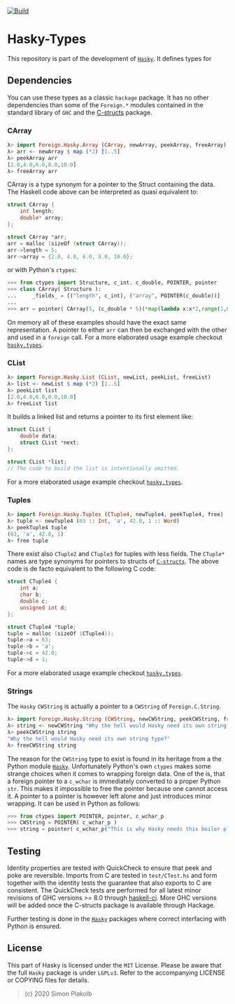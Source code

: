 
[![Build](https://img.shields.io/travis/pinselimo/Hasky-Types.svg)](https://travis-ci.org/pinselimo/Hasky-Types)

# Hasky-Types

This repository is part of the development of [```Hasky```](https://github.com/pinselimo/Hasky/). It defines types for 

## Dependencies

You can use these types as a classic ```hackage``` package. It has no other dependencies than some of the ```Foreign.*``` modules contained in the standard library of ```GHC``` and the [C-structs](https://github.com/pinselimo/cstructs-in-haskell) package.

### CArray

~~~haskell
λ> import Foreign.Hasky.Array (CArray, newArray, peekArray, freeArray)
λ> arr <- newArray $ map (*2) [1..5]
λ> peekArray arr
[2.0,4.0,6.0,8.0,10.0]
λ> freeArray arr
~~~

CArray is a type synonym for a pointer to the Struct containing the data. The Haskell code above can be interpreted as quasi equivalent to:

~~~C
struct CArray {
    int length;
    double* array;
};

struct CArray *arr;
arr = malloc (sizeOf (struct CArray));
arr->length = 5;
arr->array = {2.0, 4.0, 6.0, 8.0, 10.0};
~~~

or with Python's ```ctypes```:

~~~python
>>> from ctypes import Structure, c_int. c_double, POINTER, pointer
>>> class CArray( Structure ):
...     _fields_ = [("length", c_int), ("array", POINTER(c_double))]
...
>>> arr = pointer( CArray(5, (c_double * 5)(*map(lambda x:x*2,range(1,6)))) )
~~~

On memory all of these examples should have the exact same representation. A pointer to either ```arr``` can then be exchanged with the other and used in a ```foreign``` call.
For a more elaborated usage example checkout [```hasky.types```](https://github.com/pinselimo/Hasky/hasky/types.py).

### CList

~~~haskell
λ> import Foreign.Hasky.List (CList, newList, peekList, freeList)
λ> list <- newList $ map (*2) [1..5]
λ> peekList list
[2.0,4.0,6.0,8.0,10.0]
λ> freeList list
~~~

It builds a linked list and returns a pointer to its first element like:

~~~C
struct CList {
    double data;
    struct CList *next;
};

struct CList *list;
// The code to build the list is intentionally omitted.
~~~

For a more elaborated usage example checkout [```hasky.types```](https://github.com/pinselimo/Hasky/hasky/types.py).

### Tuples

~~~haskell
λ> import Foreign.Hasky.Tuples (CTuple4, newTuple4, peekTuple4, free)
λ> tuple <- newTuple4 (63 :: Int, 'a', 42.0, 1 :: Word)
λ> peekTuple4 tuple
(63, 'a', 42.0, 1)
λ> free tuple
~~~

There exist also ```CTuple2``` and ```CTuple3``` for tuples with less fields. The ```CTuple*``` names are type synonyms for pointers to structs of [```C-structs```](https://github.com/pinselimo/cstructs-in-haskell). The above code is de facto equivalent to the following C code:

~~~C
struct CTuple4 {
    int a;
    char b;
    double c;
    unsigned int d;
};

struct CTuple4 *tuple;
tuple = malloc (sizeOf (CTuple4));
tuple->a = 63;
tuple->b = 'a';
tuple->c = 42.0;
tuple->d = 1;
~~~

For a more elaborated usage example checkout [```hasky.types```](https://github.com/pinselimo/Hasky/hasky/types.py).

### Strings

The ```Hasky``` ```CWString``` is actually a pointer to a ```CWString``` of ```Foreign.C.String```.

~~~haskell
λ> import Foreign.Hasky.String (CWString, newCWString, peekCWString, freeCWString)
λ> string <- newCWString "Why the hell would Hasky need its own string type?"
λ> peekCWString string
"Why the hell would Hasky need its own string type?"
λ> freeCWString string
~~~

The reason for the ```CWString``` type to exist is found in its heritage from a the Python module [```Hasky```](https://github.com/pinselimo/Hasky).
Unfortunately Python's own ```ctypes``` makes some strange choices when it comes to wrapping foreign data.
One of the is, that a foreign pointer to a ```c_wchar``` is immediately converted to a proper Python ```str```. This makes it impossible to free the pointer because one cannot access it.
A pointer to a pointer is however left alone and just introduces minor wrapping. It can be used in Python as follows:

~~~python
>>> from ctypes import POINTER, pointer, c_wchar_p
>>> CWString = POINTER( c_wchar_p )
>>> string = pointer( c_wchar_p("This is why Hasky needs this boiler plate") )
~~~

## Testing

Identity properties are tested with QuickCheck to ensure that peek and poke are reversible. Imports from C are tested in ```test/CTest.hs``` and form together with the identity tests the guarantee that also exports to C are consistent.
The QuickCheck tests are performed for all latest minor revisions of GHC versions >= 8.0 through [haskell-ci](https://github.com/haskell-CI/haskell-ci). More GHC versions will be added once the C-structs package is available through Hackage.

Further testing is done in the [```Hasky```](https://github.com/pinselimo/Hasky) packages where correct interfacing with Python is ensured.

## License

This part of Hasky is licensed under the ```MIT``` License. Please be aware that the full ```Hasky``` package is under ```LGPLv3```. Refer to the accompanying LICENSE or COPYING files for details.

> (c) 2020 Simon Plakolb

